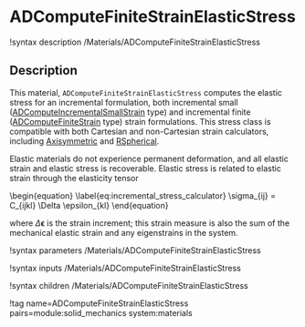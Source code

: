 # ADComputeFiniteStrainElasticStress

!syntax description /Materials/ADComputeFiniteStrainElasticStress

## Description

This material, `ADComputeFiniteStrainElasticStress` computes the elastic stress
for an incremental formulation, both incremental small
([ADComputeIncrementalSmallStrain](/ADComputeIncrementalSmallStrain.md) type) and
incremental finite ([ADComputeFiniteStrain](/ADComputeFiniteStrain.md) type)
strain formulations. This stress class is compatible with both Cartesian and
non-Cartesian strain calculators, including
[Axisymmetric](/ADComputeAxisymmetricRZFiniteStrain.md) and
[RSpherical](/ADComputeRSphericalFiniteStrain.md).

Elastic materials do not experience permanent deformation, and all elastic
strain and elastic stress is recoverable. Elastic stress is related to elastic
strain through the elasticity tensor

\begin{equation}
  \label{eq:incremental_stress_calculator}
  \sigma_{ij} = C_{ijkl} \Delta \epsilon_{kl}
\end{equation}

where $\Delta \boldsymbol{\epsilon}$ is the strain increment; this strain
measure is also the sum of the mechanical elastic strain and any eigenstrains in
the system.

!syntax parameters /Materials/ADComputeFiniteStrainElasticStress

!syntax inputs /Materials/ADComputeFiniteStrainElasticStress

!syntax children /Materials/ADComputeFiniteStrainElasticStress

!tag name=ADComputeFiniteStrainElasticStress pairs=module:solid_mechanics system:materials
